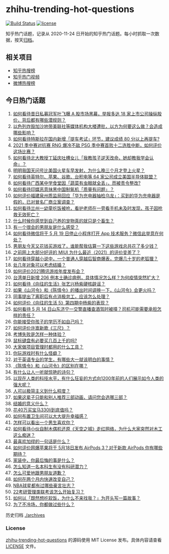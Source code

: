 # zhihu-trending-hot-questions

[![Build Status](https://github.com/justjavac/zhihu-trending-hot-questions/workflows/ci/badge.svg?branch=master)](https://github.com/justjavac/zhihu-trending-hot-questions/actions)
[![license](https://img.shields.io/github/license/justjavac/zhihu-trending-hot-questions)](https://github.com/justjavac/zhihu-trending-hot-questions/blob/master/LICENSE)

知乎热门话题，记录从 2020-11-24 日开始的知乎热门话题。每小时抓取一次数据，按天[归档](./archives)。

## 相关项目

- [知乎热搜榜](https://github.com/justjavac/zhihu-trending-top-search)
- [知乎热门视频](https://github.com/justjavac/zhihu-trending-hot-video)
- [微博热搜榜](https://github.com/justjavac/weibo-trending-hot-search)

## 今日热门话题

<!-- BEGIN -->
<!-- 最后更新时间 Mon May 17 2021 03:14:00 GMT+0800 (China Standard Time) -->

1. [如何看待昔日私募冠军叶飞曝 A 股市场黑幕，举报多达 18
   家上市公司操纵股价，背后都有哪些潜规则？](https://www.zhihu.com/question/459558051)
2. [以色列炸毁加沙地带美联社等媒体机构大楼遭批，以方为何要这么做？会造成哪些影响？](https://www.zhihu.com/question/459696493)
3. [如何看待特斯拉在国内新增「提车考试」环节，建议成绩 80
   分以上再提车?](https://www.zhihu.com/question/459595338)
4. [2021 季中赛对抗赛 RNG 爆冷不敌 PSG
   季中赛首败十二连胜中断，如何评价这场比赛？](https://www.zhihu.com/question/459807055)
5. [如何看待北大教授丁延庆吐槽女儿「我教孩子逆天改命，她却教我学会认命」？](https://www.zhihu.com/question/459213529)
6. [明明我国天问号比美国火星车早发射，为什么晚三个月才登上火星？](https://www.zhihu.com/question/445286711)
7. [如何看待英特尔、苹果、谷歌、台积电等 64
   家公司成立美国半导体联盟？](https://www.zhihu.com/question/459482645)
8. [如何看待广西某中学食堂因「蔬菜有虫眼就全丢」，而被责令整改?](https://www.zhihu.com/question/459462929)
9. [如何看待印媒恶意抹黑中国制氧机「质量有问题」？](https://www.zhihu.com/question/459700129)
10. [如何评价福建泉州质监局回应「华为充电器抽检乌龙」：买到的华为充电器是假的，已对冒名厂商立案调查？](https://www.zhihu.com/question/459575426)
11. [如何看待兰州一幼童吃饭被呛，看护老师在一旁看手机未及时发现，孩子因抢救无效死亡？](https://www.zhihu.com/question/459515468)
12. [什么时候你感觉到自己养的宠物真的就只是个畜生？](https://www.zhihu.com/question/344278401)
13. [有一个很会的男朋友是什么感受？](https://www.zhihu.com/question/391872560)
14. [如何看待微信将于 5 月 19 日停止小程序打开 App
    技术服务？微信此举意在何处？](https://www.zhihu.com/question/459459278)
15. [男朋友今天又花钱买游戏了，谁能帮我估算一下这些游戏总共花了多少钱？](https://www.zhihu.com/question/453441147)
16. [之前网上大部分好评的 MIUI
    为什么最近（2021）的评价变差了？](https://www.zhihu.com/question/452169697)
17. [如何看待穿越小说中，一个普通人穿越后智商爆表，完爆几十岁的老狐狸？](https://www.zhihu.com/question/376857581)
18. [处几年对象可以考虑结婚？](https://www.zhihu.com/question/450899653)
19. [如何评价2021腾讯游戏年度发布会？](https://www.zhihu.com/question/459484973)
20. [台湾单日新增 206
    例本土确诊病例，具体情况怎么样？为何疫情突然扩大？](https://www.zhihu.com/question/459736953)
21. [如何看待《向往的生活》张艺兴杨紫硬核辟谣？](https://www.zhihu.com/question/459521803)
22. [如果《山河令》和《陈情令》的播出时间调换一下，《山河令》会更火吗？](https://www.zhihu.com/question/459250772)
23. [同事提出了离职后有点消极怠工，应该怎么处理？](https://www.zhihu.com/question/434114178)
24. [如何评价《向往的生活 5》第四期中杨紫的表现？](https://www.zhihu.com/question/459467558)
25. [如何看待 5 月 14
    日山东济宁一交警直播查酒驾时被撞？司机可能需要承担怎样的责任？](https://www.zhihu.com/question/459588410)
26. [你能接受你孩子的学历不如自己吗？](https://www.zhihu.com/question/458655662)
27. [如何评价许嵩新歌《三尺》？](https://www.zhihu.com/question/459309963)
28. [考博失败是怎样一种体验？](https://www.zhihu.com/question/55449969)
29. [鼠标键盘有必要买几百上千的吗?](https://www.zhihu.com/question/459346809)
30. [大家做项目管理时都用的什么工具？](https://www.zhihu.com/question/38813402)
31. [你玩游戏时有什么怪癖？](https://www.zhihu.com/question/36169913)
32. [对于英语专业的学生，有哪些大一就该明白的事情？](https://www.zhihu.com/question/420512758)
33. [《陈情令》和《山河令》的区别在哪？](https://www.zhihu.com/question/452003910)
34. [有什么让人一听就惊艳的诗句？](https://www.zhihu.com/question/457061535)
35. [以现在人类的科技水平，有什么狂妄的方式向1200年前的人们展示如今人类的强大呢？](https://www.zhihu.com/question/456628031)
36. [人可以极简主义到什么程度？](https://www.zhihu.com/question/313020218)
37. [如果这辈子只能和别人推荐三部动画，请问您会选哪三部？](https://www.zhihu.com/question/459632635)
38. [结婚的意义什么？](https://www.zhihu.com/question/458425888)
39. [花40万买宝马330li到底值吗？](https://www.zhihu.com/question/459431704)
40. [如何布置卫生间可以大大提升幸福感？](https://www.zhihu.com/question/453988104)
41. [怎样可以看出一个男生喜欢你？](https://www.zhihu.com/question/457257289)
42. [如何看待小伙自制木偶机还原《天空之城》走红网络，为什么大家突然对木工这么痴迷？](https://www.zhihu.com/question/459454868)
43. [最喜欢加缪的一句话是什么？](https://www.zhihu.com/question/318208674)
44. [如何评价网爆苹果将于 5月18日发布 AirPods 3？对于新款 AirPods
    你有哪些期待？](https://www.zhihu.com/question/459436442)
45. [家装中，你最后悔的事是什么？](https://www.zhihu.com/question/56054068)
46. [怎么知道一名本科生有没有科研潜力？](https://www.zhihu.com/question/458786106)
47. [怎么可爱地跟男朋友道歉？](https://www.zhihu.com/question/383772587)
48. [如何在两个月内快速改变自己？](https://www.zhihu.com/question/451986493)
49. [NBA球星都有过哪些豪言壮志？](https://www.zhihu.com/question/459318880)
50. [22考研管理类联考该怎么开始复习？](https://www.zhihu.com/question/428880602)
51. [如何以「既然想吃软饭，为什么不来找我？」为开头写一篇故事？](https://www.zhihu.com/question/454056791)
52. [为了不冷场，你都做过些什么？](https://www.zhihu.com/question/458658699)

<!-- END -->

历史归档 [./archives](./archives)

### License

[zhihu-trending-hot-questions](https://github.com/justjavac/zhihu-trending-hot-questions)
的源码使用 MIT License 发布。具体内容请查看 [LICENSE](./LICENSE) 文件。

